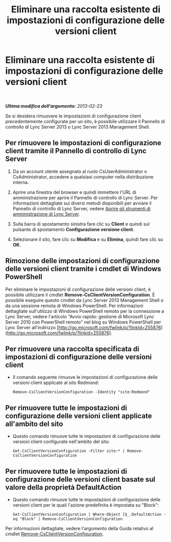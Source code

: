﻿---
title: Eliminare una raccolta esistente di impostazioni di configurazione delle versioni client
TOCTitle: Eliminare una raccolta esistente di impostazioni di configurazione delle versioni client
ms:assetid: 70bf1216-d0d2-45ce-881f-b8edadf3cec7
ms:mtpsurl: https://technet.microsoft.com/it-it/library/JJ898480(v=OCS.15)
ms:contentKeyID: 52062182
ms.date: 08/24/2015
mtps_version: v=OCS.15
ms.translationtype: HT
---

# Eliminare una raccolta esistente di impostazioni di configurazione delle versioni client

 

_**Ultima modifica dell'argomento:** 2013-02-23_

Se si desidera rimuovere le impostazioni di configurazione client precedentemente configurate per un sito, è possibile utilizzare il Pannello di controllo di Lync Server 2013 o Lync Server 2013 Management Shell.

## Per rimuovere le impostazioni di configurazione client tramite il Pannello di controllo di Lync Server

1.  Da un account utente assegnato al ruolo CsUserAdministrator o CsAdministrator, accedere a qualsiasi computer nella distribuzione interna.

2.  Aprire una finestra del browser e quindi immettere l'URL di amministrazione per aprire il Pannello di controllo di Lync Server. Per informazioni dettagliate sui diversi metodi disponibili per avviare il Pannello di controllo di Lync Server, vedere [Aprire gli strumenti di amministrazione di Lync Server](lync-server-2013-open-lync-server-administrative-tools.md).

3.  Sulla barra di spostamento sinistra fare clic su **Client** e quindi sul pulsante di spostamento **Configurazione versione client**.

4.  Selezionare il sito, fare clic su **Modifica** e su **Elimina**, quindi fare clic su **OK**.

## Rimozione delle impostazioni di configurazione delle versioni client tramite i cmdlet di Windows PowerShell

Per eliminare le impostazioni di configurazione delle versioni client, è possibile utilizzare il cmdlet **Remove-CsClientVersionConfiguration**. È possibile eseguire questo cmdlet da Lync Server 2013 Management Shell o da una sessione remota di Windows PowerShell. Per informazioni dettagliate sull'utilizzo di Windows PowerShell remoto per la connessione a Lync Server, vedere l'articolo "Avvio rapido: gestione di Microsoft Lync Server 2010 con PowerShell remoto" nel blog su Windows PowerShell per Lync Server all'indirizzo [http://go.microsoft.com/fwlink/p/?linkId=255876](http://go.microsoft.com/fwlink/p/?linkid=255876).

## Per rimuovere una raccolta specificata di impostazioni di configurazione delle versioni client

  - Il comando seguente rimuove le impostazioni di configurazione delle versioni client applicate al sito Redmond:
    
        Remove-CsClientVersionConfiguration -Identity "site:Redmond"

## Per rimuovere tutte le impostazioni di configurazione delle versioni client applicate all'ambito del sito

  - Questo comando rimuove tutte le impostazioni di configurazione delle versioni client configurate nell'ambito del sito:
    
        Get-CsClientVersionConfiguration -Filter site:* | Remove-CsClientVersionConfiguration

## Per rimuovere tutte le impostazioni di configurazione delle versioni client basate sul valore della proprietà DefaultAction

  - Questo comando rimuove tutte le impostazioni di configurazione delle versioni client per le quali l'azione predefinita è impostata su "Block":
    
        Get-CsClientVersionConfiguration | Where-Object {$_.DefaultAction -eq "Block" | Remove-CsClientVersionConfiguration

Per informazioni dettagliate, vedere l'argomento della Guida relativo al cmdlet [Remove-CsClientVersionConfiguration](remove-csclientversionconfiguration.md).

